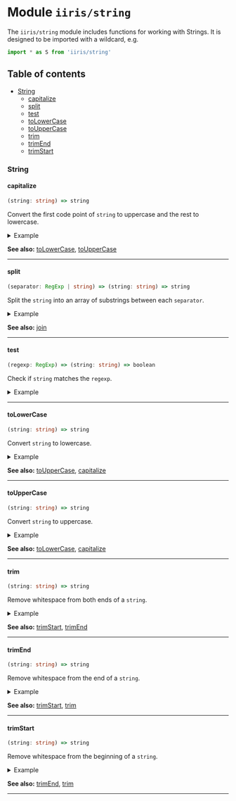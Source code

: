 # Module `iiris/string`

The `iiris/string` module includes functions for working with Strings.
It is designed to be imported with a wildcard, e.g.

```typescript
import * as S from 'iiris/string'
```

## Table of contents

- [String](#string)
  - [capitalize](#capitalize)
  - [split](#split)
  - [test](#test)
  - [toLowerCase](#tolowercase)
  - [toUpperCase](#touppercase)
  - [trim](#trim)
  - [trimEnd](#trimend)
  - [trimStart](#trimstart)

### String

#### capitalize

<!-- prettier-ignore-start -->
```typescript
(string: string) => string
```
<!-- prettier-ignore-end -->

Convert the first code point of `string` to uppercase and the rest to
lowercase.

<details><summary>Example</summary>

```typescript
S.capitalize('aBc')
// => 'Abc'
```

</details>

**See also:** [toLowerCase](#tolowercase), [toUpperCase](#touppercase)

---

#### split

<!-- prettier-ignore-start -->
```typescript
(separator: RegExp | string) => (string: string) => string
```
<!-- prettier-ignore-end -->

Split the `string` into an array of substrings between each `separator`.

<details><summary>Example</summary>

```typescript
S.split(', ', 'a, b, c')
// => ['a', 'b', 'c']
```

</details>

**See also:** [join](#join)

---

#### test

<!-- prettier-ignore-start -->
```typescript
(regexp: RegExp) => (string: string) => boolean
```
<!-- prettier-ignore-end -->

Check if `string` matches the `regexp`.

<details><summary>Example</summary>

```typescript
S.test(/abc/, 'abc')
// => true
```

</details>

---

#### toLowerCase

<!-- prettier-ignore-start -->
```typescript
(string: string) => string
```
<!-- prettier-ignore-end -->

Convert `string` to lowercase.

<details><summary>Example</summary>

```typescript
S.toLowerCase('ABC')
// => 'abc'
```

</details>

**See also:** [toUpperCase](#touppercase), [capitalize](#capitalize)

---

#### toUpperCase

<!-- prettier-ignore-start -->
```typescript
(string: string) => string
```
<!-- prettier-ignore-end -->

Convert `string` to uppercase.

<details><summary>Example</summary>

```typescript
S.toUpperCase('abc')
// => 'ABC'
```

</details>

**See also:** [toLowerCase](#tolowercase), [capitalize](#capitalize)

---

#### trim

<!-- prettier-ignore-start -->
```typescript
(string: string) => string
```
<!-- prettier-ignore-end -->

Remove whitespace from both ends of a `string`.

<details><summary>Example</summary>

```typescript
S.trim('  abc  ')
// => 'abc'
```

</details>

**See also:** [trimStart](#trimstart), [trimEnd](#trimend)

---

#### trimEnd

<!-- prettier-ignore-start -->
```typescript
(string: string) => string
```
<!-- prettier-ignore-end -->

Remove whitespace from the end of a `string`.

<details><summary>Example</summary>

```typescript
S.trimEnd('  abc  ')
// => '  abc'
```

</details>

**See also:** [trimStart](#trimstart), [trim](#trim)

---

#### trimStart

<!-- prettier-ignore-start -->
```typescript
(string: string) => string
```
<!-- prettier-ignore-end -->

Remove whitespace from the beginning of a `string`.

<details><summary>Example</summary>

```typescript
S.trimStart('  abc  ')
// => 'abc  '
```

</details>

**See also:** [trimEnd](#trimend), [trim](#trim)

---
